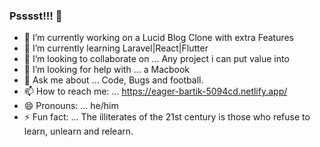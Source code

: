 ### Psssst!!! 👋

- 🔭 I’m currently working on a Lucid Blog Clone with extra Features
- 🌱 I’m currently learning Laravel|React|Flutter
- 👯 I’m looking to collaborate on ... Any project i can put value into
- 🤔 I’m looking for help with ... a Macbook
- 💬 Ask me about ... Code, Bugs and football.
- 📫 How to reach me: ... https://eager-bartik-5094cd.netlify.app/
- 😄 Pronouns: ... he/him
- ⚡ Fun fact: ... The illiterates of the 21st century is those who refuse to learn, unlearn and relearn.
